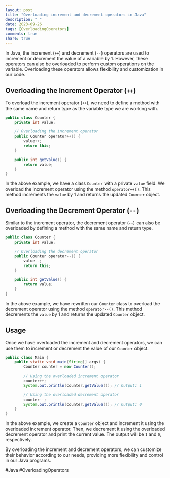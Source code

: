 ```yaml
---
layout: post
title: "Overloading increment and decrement operators in Java"
description: " "
date: 2023-09-26
tags: [OverloadingOperators]
comments: true
share: true
---
```


In Java, the increment (`++`) and decrement (`--`) operators are used to increment or decrement the value of a variable by 1. However, these operators can also be overloaded to perform custom operations on the variable. Overloading these operators allows flexibility and customization in our code. 

## Overloading the Increment Operator (`++`)

To overload the increment operator (`++`), we need to define a method with the same name and return type as the variable type we are working with.

```java
public class Counter {
    private int value;

    // Overloading the increment operator
    public Counter operator++() {
        value++;
        return this;
    }

    public int getValue() {
        return value;
    }
}
```

In the above example, we have a class `Counter` with a private `value` field. We overload the increment operator using the method `operator++()`. This method increments the `value` by 1 and returns the updated `Counter` object. 

## Overloading the Decrement Operator (`--`)

Similar to the increment operator, the decrement operator (`--`) can also be overloaded by defining a method with the same name and return type.

```java
public class Counter {
    private int value;

    // Overloading the decrement operator
    public Counter operator--() {
        value--;
        return this;
    }

    public int getValue() {
        return value;
    }
}
```

In the above example, we have rewritten our `Counter` class to overload the decrement operator using the method `operator--()`. This method decrements the `value` by 1 and returns the updated `Counter` object.

## Usage

Once we have overloaded the increment and decrement operators, we can use them to increment or decrement the value of our `Counter` object. 

```java
public class Main {
    public static void main(String[] args) {
        Counter counter = new Counter();

        // Using the overloaded increment operator
        counter++;
        System.out.println(counter.getValue()); // Output: 1

        // Using the overloaded decrement operator
        counter--;
        System.out.println(counter.getValue()); // Output: 0
    }
}
```

In the above example, we create a `Counter` object and increment it using the overloaded increment operator. Then, we decrement it using the overloaded decrement operator and print the current value. The output will be `1` and `0`, respectively.

By overloading the increment and decrement operators, we can customize their behavior according to our needs, providing more flexibility and control in our Java programs.

#Java #OverloadingOperators